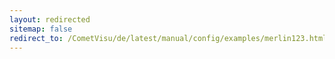 ```yaml
---
layout: redirected
sitemap: false
redirect_to: /CometVisu/de/latest/manual/config/examples/merlin123.html
---
```


